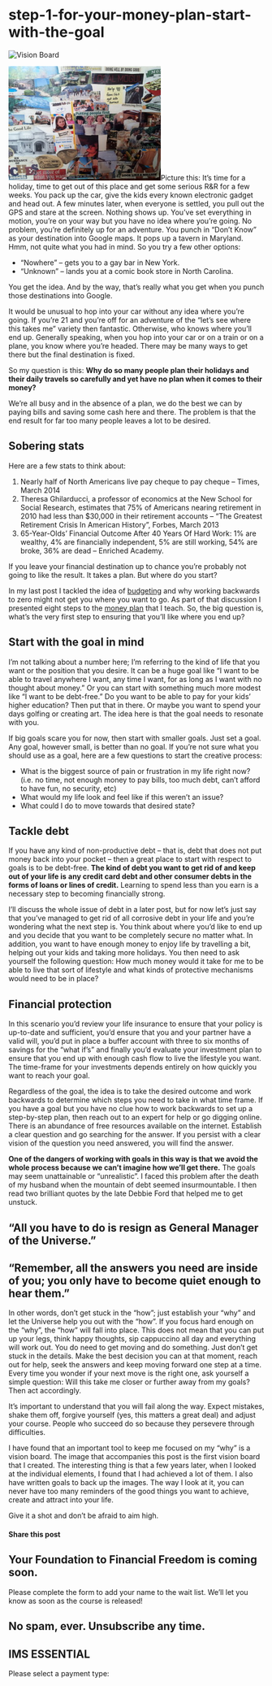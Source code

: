 # step-1-for-your-money-plan-start-with-the-goal
![Vision Board](https://yourfinanciallaunchpad.com/wp-content/uploads/elementor/thumbs/Vision-Board-qdc6ctku5dolaphy3e3x8c2t0aeflqn79oqrfq5jm0.jpg "Vision Board")

[![Vision Board](attachments/Vision-Board-300x225.jpg)](http://yflmainprod.wpengine.com/wp-content/uploads/2014/07/Vision-Board.jpg)Picture this: It’s time for a holiday, time to get out of this place and get some serious R&R for a few weeks. You pack up the car, give the kids every known electronic gadget and head out. A few minutes later, when everyone is settled, you pull out the GPS and stare at the screen. Nothing shows up. You’ve set everything in motion, you’re on your way but you have no idea where you’re going. No problem, you’re definitely up for an adventure. You punch in “Don’t Know” as your destination into Google maps. It pops up a tavern in Maryland. Hmm, not quite what you had in mind. So you try a few other options:

- “Nowhere” – gets you to a gay bar in New York.
- “Unknown” – lands you at a comic book store in North Carolina.

You get the idea. And by the way, that’s really what you get when you punch those destinations into Google.

It would be unusual to hop into your car without any idea where you’re going. If you’re 21 and you’re off for an adventure of the “let’s see where this takes me” variety then fantastic. Otherwise, who knows where you’ll end up. Generally speaking, when you hop into your car or on a train or on a plane, you know where you’re headed. There may be many ways to get there but the final destination is fixed.

So my question is this: **Why do so many people plan their holidays and their daily travels so carefully and yet have no plan when it comes to their money?**

We’re all busy and in the absence of a plan, we do the best we can by paying bills and saving some cash here and there. The problem is that the end result for far too many people leaves a lot to be desired.

## Sobering stats

Here are a few stats to think about:

1. Nearly half of North Americans live pay cheque to pay cheque – Times, March 2014
2. Theresa Ghilarducci, a professor of economics at the New School for Social Research, estimates that 75% of Americans nearing retirement in 2010 had less than $30,000 in their retirement accounts – “The Greatest Retirement Crisis In American History”, Forbes, March 2013
3. 65-Year-Olds’ Financial Outcome After 40 Years Of Hard Work: 1% are wealthy, 4% are financially independent, 5% are still working, 54% are broke, 36% are dead – Enriched Academy.

If you leave your financial destination up to chance you’re probably not going to like the result. It takes a plan. But where do you start?

In my last post I tackled the idea of [budgeting](https://yflmainprod.wpengine.com/2014/06/forget-about-budgeting-and-do-this-instead/) and why working backwards to zero might not get you where you want to go. As part of that discussion I presented eight steps to the [money plan](https://yflmainprod.wpengine.com/2014/06/forget-about-budgeting-and-do-this-instead/) that I teach. So, the big question is, what’s the very first step to ensuring that you’ll like where you end up?

## Start with the goal in mind

I’m not talking about a number here; I’m referring to the kind of life that you want or the position that you desire. It can be a huge goal like “I want to be able to travel anywhere I want, any time I want, for as long as I want with no thought about money.” Or you can start with something much more modest like “I want to be debt-free.” Do you want to be able to pay for your kids’ higher education? Then put that in there. Or maybe you want to spend your days golfing or creating art. The idea here is that the goal needs to resonate with you.

If big goals scare you for now, then start with smaller goals. Just set a goal. Any goal, however small, is better than no goal. If you’re not sure what you should use as a goal, here are a few questions to start the creative process:

- What is the biggest source of pain or frustration in my life right now? (i.e. no time, not enough money to pay bills, too much debt, can’t afford to have fun, no security, etc)
- What would my life look and feel like if this weren’t an issue?
- What could I do to move towards that desired state?

## Tackle debt

If you have any kind of non-productive debt – that is, debt that does not put money back into your pocket – then a great place to start with respect to goals is to be debt-free. **The kind of debt you want to get rid of and keep out of your life is** **any credit card debt and other consumer debts in the forms of loans or lines of credit.** Learning to spend less than you earn is a necessary step to becoming financially strong.

I’ll discuss the whole issue of debt in a later post, but for now let’s just say that you’ve managed to get rid of all corrosive debt in your life and you’re wondering what the next step is. You think about where you’d like to end up and you decide that you want to be completely secure no matter what. In addition, you want to have enough money to enjoy life by travelling a bit, helping out your kids and taking more holidays. You then need to ask yourself the following question: How much money would it take for me to be able to live that sort of lifestyle and what kinds of protective mechanisms would need to be in place?

## Financial protection

In this scenario you’d review your life insurance to ensure that your policy is up-to-date and sufficient, you’d ensure that you and your partner have a valid will, you’d put in place a buffer account with three to six months of savings for the “what if’s” and finally you’d evaluate your investment plan to ensure that you end up with enough cash flow to live the lifestyle you want. The time-frame for your investments depends entirely on how quickly you want to reach your goal.

Regardless of the goal, the idea is to take the desired outcome and work backwards to determine which steps you need to take in what time frame. If you have a goal but you have no clue how to work backwards to set up a step-by-step plan, then reach out to an expert for help or go digging online. There is an abundance of free resources available on the internet. Establish a clear question and go searching for the answer. If you persist with a clear vision of the question you need answered, you will find the answer.

**One of the dangers of working with goals in this way is that we avoid the whole process because we can’t imagine how we’ll get there.** The goals may seem unattainable or “unrealistic”. I faced this problem after the death of my husband when the mountain of debt seemed insurmountable. I then read two brilliant quotes by the late Debbie Ford that helped me to get unstuck.

## “All you have to do is resign as General Manager of the Universe.”

## “Remember, all the answers you need are inside of you; you only have to become quiet enough to hear them.”

In other words, don’t get stuck in the “how”; just establish your “why” and let the Universe help you out with the “how”. If you focus hard enough on the “why”, the “how” will fall into place. This does not mean that you can put up your legs, think happy thoughts, sip cappuccino all day and everything will work out. You do need to get moving and do something. Just don’t get stuck in the details. Make the best decision you can at that moment, reach out for help, seek the answers and keep moving forward one step at a time. Every time you wonder if your next move is the right one, ask yourself a simple question: Will this take me closer or further away from my goals? Then act accordingly.

It’s important to understand that you will fail along the way. Expect mistakes, shake them off, forgive yourself (yes, this matters a great deal) and adjust your course. People who succeed do so because they persevere through difficulties.

I have found that an important tool to keep me focused on my “why” is a vision board. The image that accompanies this post is the first vision board that I created. The interesting thing is that a few years later, when I looked at the individual elements, I found that I had achieved a lot of them. I also have written goals to back up the images. The way I look at it, you can never have too many reminders of the good things you want to achieve, create and attract into your life.

Give it a shot and don’t be afraid to aim high.

#### Share this post

## Your Foundation to Financial Freedom is coming soon.

Please complete the form to add your name to the wait list. We’ll let you know as soon as the course is released!

## No spam, ever. Unsubscribe any time.

## IMS ESSENTIAL

Please select a payment type: